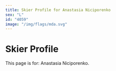 ```yaml
---
title: Skier Profile for Anastasia Niciporenko
sex: "L"
id: "4059"
image: "/img/flags/mda.svg" 
---
```


# Skier Profile

This page is for: Anastasia Niciporenko.
    
